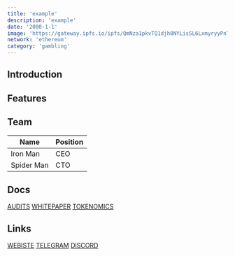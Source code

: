 ```yaml
---
title: 'example'
description: 'example'
date: '2000-1-1'
image: 'https://gateway.ipfs.io/ipfs/QmNza1pkvTQ1djh8NYLisSL6LxmyryyPnTjzF4ud7DxoVW'
network: 'ethereum'
category: 'gambling'
---
```


## Introduction

## Features

## Team

| Name  |  Position |
|---|---|
| Iron Man | CEO |
| Spider Man | CTO |

## Docs

[AUDITS](https://cryptobasket.org)
[WHITEPAPER](https://cryptobasket.org)
[TOKENOMICS](https://cryptobasket.org)

## Links

[WEBISTE](https://cryptobasket.org)
[TELEGRAM](https://cryptobasket.org)
[DISCORD](https://cryptobasket.org)
